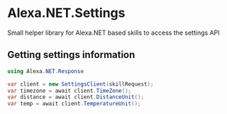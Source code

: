 # Alexa.NET.Settings
Small helper library for Alexa.NET based skills to access the settings API

## Getting settings information
```csharp
using Alexa.NET.Response

var client = new SettingsClient(skillRequest);
var timezone = await client.TimeZone();
var distance = await client.DistanceUnit();
var temp = await client.TemperatureUnit();
```